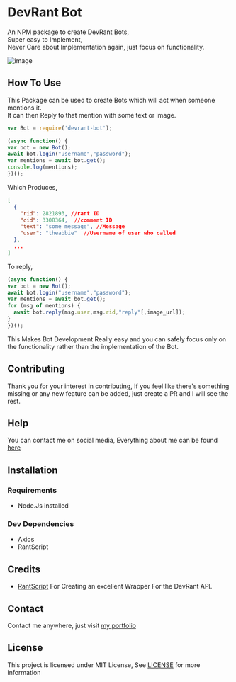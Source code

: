 # DevRant Bot
An NPM package to create DevRant Bots,   
Super easy to Implement,  
Never Care about Implementation again, just focus on functionality.    
     
    

![image](https://user-images.githubusercontent.com/17960677/96278822-9703a480-0ff3-11eb-804e-859ef31be175.png)
## How To Use
This Package can be used to create Bots which will act when someone mentions it.  
It can then Reply to that mention with some text or image.
```js
var Bot = require('devrant-bot');

(async function() {
var bot = new Bot();
await bot.login("username","password");
var mentions = await bot.get();
console.log(mentions);
})();
```
Which Produces,

```json
[
  {
    "rid": 2821893, //rant ID
    "cid": 3308364,  //comment ID
    "text": "some message", //Message
    "user": "theabbie"  //Username of user who called
  },
  ...
]
```

To reply,

```js
(async function() {
var bot = new Bot();
await bot.login("username","password");
var mentions = await bot.get();
for (msg of mentions) {
  await bot.reply(msg.user,msg.rid,"reply"[,image_url]);
}
})();
```

This Makes Bot Development Really easy and you can safely focus only on the functionality rather than the implementation of the Bot.

## Contributing

Thank you for your interest in contributing, If you feel like there's something missing or any new feature can be added, just create a PR and I will see the rest.

## Help

You can contact me on social media, Everything about me can be found [here](https://theabbie.github.io)

## Installation

### Requirements

* Node.Js installed

### Dev Dependencies

* Axios
* RantScript

## Credits

* [RantScript](https://github.com/leahlundqvist/RantScript/) For Creating an excellent Wrapper For the DevRant API.

## Contact

Contact me anywhere, just visit [my portfolio](https://theabbie.github.io)

## License

This project is licensed under MIT License, See [LICENSE](/LICENSE) for more information
